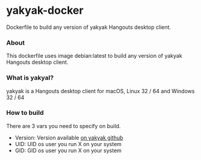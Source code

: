 # yakyak-docker
Dockerfile to build any version of yakyak Hangouts desktop client.

### About
This dockerfile uses image debian:latest to build any version of yakyak Hangouts desktop client.

### What is yakyal?
yakyak is a Hangouts desktop client for macOS, Linux 32 / 64 and Windows 32 / 64

### How to build
There are 3 vars you need to specify on build.

* Version: Version available [on yakyak github](https://github.com/yakyak/yakyak/releases)
* UID: UID os user you run X on your system
* GID: GID os user you run X on your system

